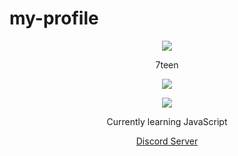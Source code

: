 # my-profile
<p align="center">  
<img src="https://cdn.discordapp.com/attachments/901783638574759968/902752916866211870/f083b165d66590ed99bc04580e7d20ff.gif">
</p>
<p align="center">
    7teen
<p align="center">  
<img src="https://komarev.com/ghpvc/?username=Nice2Basic&color=red">
</p>
    <p align="center">
  <img src="https://discord.c99.nl/widget/theme-3/816619386306560021.png"/>
</p>
<p align="center">
Currently learning JavaScript
<p align="center">
    <a href="https://discord.gg/Nv4KjcjHaq">Discord Server</a>
